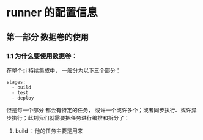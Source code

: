 # runner 的配置信息

## 第一部分 数据卷的使用
### 1.1 为什么要使用数据卷： 
在整个ci 持续集成中， 一般分为以下三个部分：
```
stages:
  - build
  - test
  - deploy
```
但是每一个部分 都会有特定的任务， 或许一个或许多个；或者同步执行、或许异步执行；此刻我们就需要把任务进行编排和拆分了：
1. build ：他的任务主要是用来